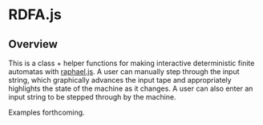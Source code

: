 RDFA.js
=======

Overview
--------

This is a class + helper functions for making interactive deterministic finite automatas with [raphael.js](http://raphaeljs.com). A user can manually step through the input string, which graphically advances the input tape and appropriately highlights the state of the machine as it changes. A user can also enter an input string to be stepped through by the machine.

Examples forthcoming.